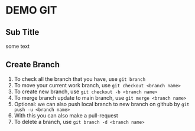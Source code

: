 # DEMO GIT

## Sub Title

some text

## Create Branch

1. To check all the branch that you have, use `git branch`
2. To move your current work branch, use `git checkout <branch name>`
3. To create new branch, use `git checkout -b <branch name>`
4. To merge branch update to main branch, use `git merge <branch name>`
5. Optional: we can also push local branch to new branch on github by `git push -u <branch name>`
6. With this you can also make a pull-request
7. To delete a branch, use `git branch -d <branch name>`

